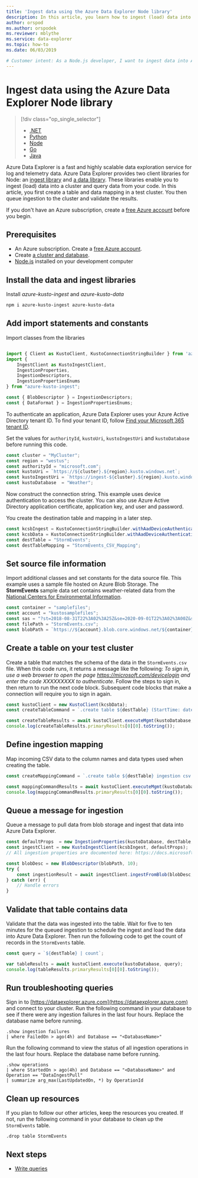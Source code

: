 ```yaml
---
title: 'Ingest data using the Azure Data Explorer Node library'
description: In this article, you learn how to ingest (load) data into Azure Data Explorer using Node.js.
author: orspod
ms.author: orspodek
ms.reviewer: mblythe
ms.service: data-explorer
ms.topic: how-to
ms.date: 06/03/2019

# Customer intent: As a Node.js developer, I want to ingest data into Azure Data Explorer so that I can query data to include in my apps.
---
```


# Ingest data using the Azure Data Explorer Node library

> [!div class="op_single_selector"]
> * [.NET](net-sdk-ingest-data.md)
> * [Python](python-ingest-data.md)
> * [Node](node-ingest-data.md)
> * [Go](go-ingest-data.md)
> * [Java](java-ingest-data.md)

Azure Data Explorer is a fast and highly scalable data exploration service for log and telemetry data. Azure Data Explorer provides two client libraries for Node: an [ingest library](https://github.com/Azure/azure-kusto-node/tree/master/azure-kusto-ingest) and [a data library](https://github.com/Azure/azure-kusto-node/tree/master/azure-kusto-data). These libraries enable you to ingest (load) data into a cluster and query data from your code. In this article, you first create a table and data mapping in a test cluster. You then queue ingestion to the cluster and validate the results.

If you don't have an Azure subscription, create a [free Azure account](https://azure.microsoft.com/free/) before you begin.

## Prerequisites

* An Azure subscription. Create a [free Azure account](https://azure.microsoft.com/free/).
* Create [a cluster and database](create-cluster-database-portal.md).
* [Node.js](https://nodejs.org/en/download/) installed on your development computer

## Install the data and ingest libraries

Install *azure-kusto-ingest* and *azure-kusto-data*

```bash
npm i azure-kusto-ingest azure-kusto-data
```

## Add import statements and constants

Import classes from the libraries

```javascript

import { Client as KustoClient, KustoConnectionStringBuilder } from 'azure-kusto-data';
import {
    IngestClient as KustoIngestClient,
    IngestionProperties,
    IngestionDescriptors,
    IngestionPropertiesEnums
} from "azure-kusto-ingest";

const { BlobDescriptor } = IngestionDescriptors;
const { DataFormat } = IngestionPropertiesEnums;

```
To authenticate an application, Azure Data Explorer uses your Azure Active Directory tenant ID. To find your tenant ID, follow [Find your Microsoft 365 tenant ID](/onedrive/find-your-office-365-tenant-id).

Set the values for `authorityId`, `kustoUri`, `kustoIngestUri` and `kustoDatabase` before running this code.

```javascript
const cluster = "MyCluster";
const region = "westus";
const authorityId = "microsoft.com";
const kustoUri = `https://${cluster}.${region}.kusto.windows.net`;
const kustoIngestUri = `https://ingest-${cluster}.${region}.kusto.windows.net`;
const kustoDatabase  = "Weather";
```

Now construct the connection string. This example uses device authentication to access the cluster. You can also use Azure Active Directory application certificate, application key, and user and password.

You create the destination table and mapping in a later step.

```javascript
const kcsbIngest = KustoConnectionStringBuilder.withAadDeviceAuthentication(kustoIngestUri, authorityId);
const kcsbData = KustoConnectionStringBuilder.withAadDeviceAuthentication(kustoUri, authorityId);
const destTable = "StormEvents";
const destTableMapping = "StormEvents_CSV_Mapping";
```

## Set source file information

Import additional classes and set constants for the data source file. This example uses a sample file hosted on Azure Blob Storage. The **StormEvents** sample data set contains weather-related data from the [National Centers for Environmental Information](https://www.ncei.noaa.gov/).

```javascript
const container = "samplefiles";
const account = "kustosamplefiles";
const sas = "?st=2018-08-31T22%3A02%3A25Z&se=2020-09-01T22%3A02%3A00Z&sp=r&sv=2018-03-28&sr=b&sig=LQIbomcKI8Ooz425hWtjeq6d61uEaq21UVX7YrM61N4%3D";
const filePath = "StormEvents.csv";
const blobPath = `https://${account}.blob.core.windows.net/${container}/${filePath}${sas}`;
```

## Create a table on your test cluster

Create a table that matches the schema of the data in the `StormEvents.csv` file. When this code runs, it returns a message like the following: *To sign in, use a web browser to open the page https://microsoft.com/devicelogin and enter the code XXXXXXXXX to authenticate*. Follow the steps to sign in, then return to run the next code block. Subsequent code blocks that make a connection will require you to sign in again.

```javascript
const kustoClient = new KustoClient(kcsbData);
const createTableCommand = `.create table ${destTable} (StartTime: datetime, EndTime: datetime, EpisodeId: int, EventId: int, State: string, EventType: string, InjuriesDirect: int, InjuriesIndirect: int, DeathsDirect: int, DeathsIndirect: int, DamageProperty: int, DamageCrops: int, Source: string, BeginLocation: string, EndLocation: string, BeginLat: real, BeginLon: real, EndLat: real, EndLon: real, EpisodeNarrative: string, EventNarrative: string, StormSummary: dynamic)`;

const createTableResults = await kustoClient.executeMgmt(kustoDatabase, createTableCommand);
console.log(createTableResults.primaryResults[0][0].toString());
```

## Define ingestion mapping

Map incoming CSV data to the column names and data types used when creating the table.

```javascript
const createMappingCommand = `.create table ${destTable} ingestion csv mapping '${destTableMapping}' '[{"Name":"StartTime","datatype":"datetime","Ordinal":0}, {"Name":"EndTime","datatype":"datetime","Ordinal":1},{"Name":"EpisodeId","datatype":"int","Ordinal":2},{"Name":"EventId","datatype":"int","Ordinal":3},{"Name":"State","datatype":"string","Ordinal":4},{"Name":"EventType","datatype":"string","Ordinal":5},{"Name":"InjuriesDirect","datatype":"int","Ordinal":6},{"Name":"InjuriesIndirect","datatype":"int","Ordinal":7},{"Name":"DeathsDirect","datatype":"int","Ordinal":8},{"Name":"DeathsIndirect","datatype":"int","Ordinal":9},{"Name":"DamageProperty","datatype":"int","Ordinal":10},{"Name":"DamageCrops","datatype":"int","Ordinal":11},{"Name":"Source","datatype":"string","Ordinal":12},{"Name":"BeginLocation","datatype":"string","Ordinal":13},{"Name":"EndLocation","datatype":"string","Ordinal":14},{"Name":"BeginLat","datatype":"real","Ordinal":16},{"Name":"BeginLon","datatype":"real","Ordinal":17},{"Name":"EndLat","datatype":"real","Ordinal":18},{"Name":"EndLon","datatype":"real","Ordinal":19},{"Name":"EpisodeNarrative","datatype":"string","Ordinal":20},{"Name":"EventNarrative","datatype":"string","Ordinal":21},{"Name":"StormSummary","datatype":"dynamic","Ordinal":22}]'`;

const mappingCommandResults = await kustoClient.executeMgmt(kustoDatabase, createMappingCommand);
console.log(mappingCommandResults.primaryResults[0][0].toString());
```

## Queue a message for ingestion

Queue a message to pull data from blob storage and ingest that data into Azure Data Explorer.

```javascript
const defaultProps  = new IngestionProperties(kustoDatabase, destTable, DataFormat.csv, null,destTableMapping, {'ignoreFirstRecord': 'true'});
const ingestClient = new KustoIngestClient(kcsbIngest, defaultProps);
// All ingestion properties are documented here: https://docs.microsoft.com/azure/kusto/management/data-ingest#ingestion-properties

const blobDesc = new BlobDescriptor(blobPath, 10);
try {
	const ingestionResult = await ingestClient.ingestFromBlob(blobDesc, null);
} catch (err) {
	// Handle errors
}
```

## Validate that table contains data

Validate that the data was ingested into the table. Wait for five to ten minutes for the queued ingestion to schedule the ingest and load the data into Azure Data Explorer. Then run the following code to get the count of records in the `StormEvents` table.

```javascript
const query = `${destTable} | count`;

var tableResults = await kustoClient.execute(kustoDatabase, query);
console.log(tableResults.primaryResults[0][0].toString());

```

## Run troubleshooting queries

Sign in to [https://dataexplorer.azure.com](https://dataexplorer.azure.com) and connect to your cluster. Run the following command in your database to see if there were any ingestion failures in the last four hours. Replace the database name before running.
    
```Kusto
.show ingestion failures
| where FailedOn > ago(4h) and Database == "<DatabaseName>"
```

Run the following command to view the status of all ingestion operations in the last four hours. Replace the database name before running.

```Kusto
.show operations
| where StartedOn > ago(4h) and Database == "<DatabaseName>" and Operation == "DataIngestPull"
| summarize arg_max(LastUpdatedOn, *) by OperationId
```

## Clean up resources

If you plan to follow our other articles, keep the resources you created. If not, run the following command in your database to clean up the `StormEvents` table.

```Kusto
.drop table StormEvents
```

## Next steps

* [Write queries](write-queries.md)
